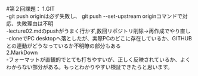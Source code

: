 #第２回課題：
1.GIT  
-git push originは必ず失敗し、 git push --set-upstream originコマンドで対応、失敗理由は不明  
-lecture02.mdのpushがうまく行かず,数回リポジトリ削除→再作成でやり直し  
-cloneでPC desktopへ落としたが、実際PCのどこに存在しているか、GITHUBとの連動がどうなっているか不明瞭の部分もある  
2.MarkDown  
-フォーマットが直観的でとても打ちやすいが、正しく反映されているか、よくわからない部分がある。もっとわかりやすい検証できたらと思います。 
